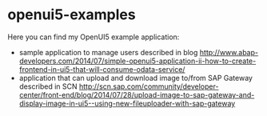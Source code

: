openui5-examples
================

Here you can find my OpenUI5 example application:
- sample application to manage users described in blog http://www.abap-developers.com/2014/07/simple-openui5-application-ii-how-to-create-frontend-in-ui5-that-will-consume-odata-service/
- application that can upload and download image to/from SAP Gateway described in SCN http://scn.sap.com/community/developer-center/front-end/blog/2014/07/28/upload-image-to-sap-gateway-and-display-image-in-ui5--using-new-fileuploader-with-sap-gateway


